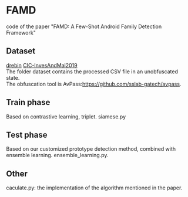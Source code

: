 # FAMD
code of the paper "FAMD: A Few-Shot Android Family Detection Framework"
## Dataset
[drebin](https://www.sec.cs.tu-bs.de/~danarp/drebin/download.html) [CIC-InvesAndMal2019](https://www.unb.ca/cic/datasets/invesandmal2019.html)    
The folder dataset contains the processed CSV file in an unobfuscated state.   
The obfuscation tool is AvPass:https://github.com/sslab-gatech/avpass.
## Train phase
Based on contrastive learning, triplet. siamese.py
## Test phase
Based on our customized prototype detection method, combined with ensemble learning. ensemble_learning.py.
## Other
caculate.py: the implementation of the algorithm mentioned in the paper.
